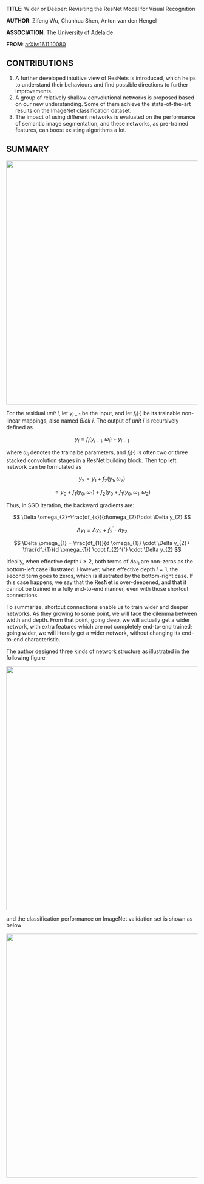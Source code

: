**TITLE**:  Wider or Deeper: Revisiting the ResNet Model for Visual Recognition

**AUTHOR**: Zifeng Wu, Chunhua Shen, Anton van den Hengel

**ASSOCIATION**: The University of Adelaide

**FROM**: [arXiv:1611.10080 ](https://arxiv.org/abs/1611.10080)

## CONTRIBUTIONS ##

1. A further developed intuitive view of ResNets is introduced, which helps to understand their behaviours and find possible directions to further improvements.
2. A group of relatively shallow convolutional networks is proposed based on our new understanding. Some of them achieve the state-of-the-art results on the ImageNet classification dataset.
3. The impact of using different networks is evaluated on the performance of semantic image segmentation, and these networks, as pre-trained features, can boost existing algorithms a lot.

## SUMMARY ##

<img class="img-responsive center-block" src="https://raw.githubusercontent.com/joshua19881228/my_blogs/master/Computer_Vision/Reading_Note/figures/WiderResNet_1.jpg" alt="" width="640"/>

For the residual $unit \ i$, let $y_{i-1}$ be the input, and let $f_{i}(\cdot)$ be its trainable non-linear mappings, also named $Blok \ i$. The output of $unit \ i$ is recursively defined as 

$$ y_{i} = f_{i}(y_{i-1}, \omega_{i})+y_{i-1} $$

where $\omega_{i}$ denotes the trainalbe parameters, and $f_{i}(\cdot)$ is often two or three stacked convolution stages in a ResNet building block. Then top left network can be formulated as

$$ y_{2} = y_{1}+f_{2}(y_{1},\omega_{2}) $$

$$ = y_{0}+f_{1}(y_{0},\omega_{1})+f_{2}(y_{0}+f_{1}(y_{0}, \omega_{1}, \omega_{2}) $$

Thus, in SGD iteration, the backward gradients are:

$$ \Delta \omega_{2}=\frac{df_{s}}{d\omega_{2}}\cdot \Delta y_{2} $$

$$ \Delta y_{1}= \Delta y_{2} + f_{2}^{'} \cdot \Delta y_{2} $$

$$ \Delta \omega_{1} = \frac{df_{1}}{d \omega_{1}} \cdot \Delta y_{2}+ \frac{df_{1}}{d \omega_{1}} \cdot f_{2}^{'} \cdot \Delta y_{2} $$

Ideally, when effective depth $l\geq2$, both terms of $\Delta \omega_{1}$ are non-zeros as the bottom-left case illustrated. However, when effective depth $l=1$, the second term goes to zeros, which is illustrated by the bottom-right case. If this case happens, we say that the ResNet is over-deepened, and that it cannot be trained in a fully end-to-end manner, even with those shortcut connections.

To summarize, shortcut connections enable us to train wider and deeper networks. As they growing to some point, we will face the dilemma between width and depth. From that point, going deep, we will actually get a wider network, with extra features which are not completely end-to-end trained; going wider, we will literally get a wider network, without changing its end-to-end characteristic.

The author designed three kinds of network structure as illustrated in the following figure

<img class="img-responsive center-block" src="https://raw.githubusercontent.com/joshua19881228/my_blogs/master/Computer_Vision/Reading_Note/figures/WiderResNet_2.jpg" alt="" width="640"/>

and the classification performance on ImageNet validation set is shown as below

<img class="img-responsive center-block" src="https://raw.githubusercontent.com/joshua19881228/my_blogs/master/Computer_Vision/Reading_Note/figures/WiderResNet_3.jpg" alt="" width="640"/>

